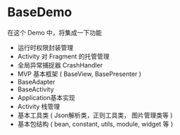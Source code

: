  # BaseDemo
 
 
在这个 Demo 中，将集成一下功能
 
  + 运行时权限封装管理
  + Activity 对 Fragment 的托管管理
  + 全局异常捕捉器 CrashHandler
  + MVP 基本框架 ( BaseView, BasePresenter )
  + BaseAdapter
  + BaseActivity
  + Application基本实现
  + Activity 栈管理
  + 基本工具类 ( Json解析类，正则工具类， 图片管理类等 )
  + 基本包结构 ( bean, constant, utils, module, widget 等 )
